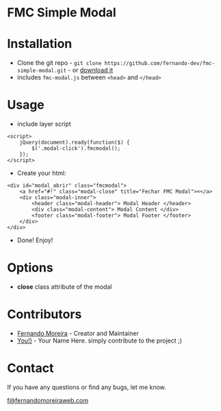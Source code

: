 FMC Simple Modal
================

Installation
============

* Clone the git repo - `git clone https://github.com/fernando-dev/fmc-simple-modal.git` - or [download it](https://github.com/fernando-dev/fmc-simple-modal/archive/master.zip)
* includes `fmc-modal.js` between `<head>` and `</head>` 


Usage
=====

* include layer script

```
<script>
	jQuery(document).ready(function($) {
		$('.modal-click').fmcmodal();
	});
</script>
```

* Create your html:

```
<div id="modal_abrir" class="fmcmodal">
    <a href="#!" class="modal-close" title="Fechar FMC Modal">×</a>
    <div class="modal-inner">
		<header class="modal-header"> Modal Header </header>
		<div class="modal-content"> Modal Content </div>
		<footer class="modal-footer"> Modal Footer </footer>
    </div>
</div>
```

* Done! Enjoy!

Options
=======

+ **close**
class attribute of the modal


Contributors
============
 * [Fernando Moreira](http://fernandomoreiraweb.com/) - Creator and Maintainer
 * [You!)](https://github.com/) - Your Name Here. simply contribute to the project ;)



Contact
=======

If you have any questions or find any bugs, let me know.

f@fernandomoreiraweb.com
